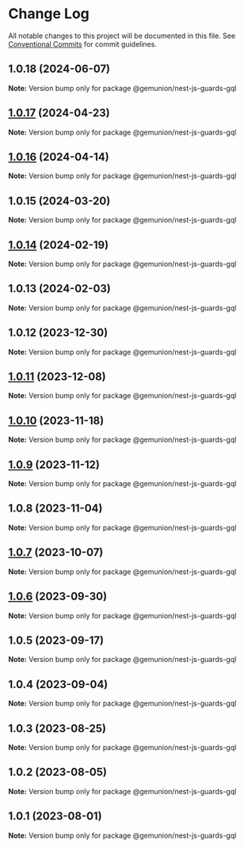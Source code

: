 # Change Log

All notable changes to this project will be documented in this file.
See [Conventional Commits](https://conventionalcommits.org) for commit guidelines.

## 1.0.18 (2024-06-07)

**Note:** Version bump only for package @gemunion/nest-js-guards-gql

## [1.0.17](https://github.com/gemunion/nestjs-packages/compare/@gemunion/nest-js-guards-gql@1.0.16...@gemunion/nest-js-guards-gql@1.0.17) (2024-04-23)

**Note:** Version bump only for package @gemunion/nest-js-guards-gql

## [1.0.16](https://github.com/gemunion/nestjs-packages/compare/@gemunion/nest-js-guards-gql@1.0.15...@gemunion/nest-js-guards-gql@1.0.16) (2024-04-14)

**Note:** Version bump only for package @gemunion/nest-js-guards-gql

## 1.0.15 (2024-03-20)

**Note:** Version bump only for package @gemunion/nest-js-guards-gql

## [1.0.14](https://github.com/gemunion/nestjs-packages/compare/@gemunion/nest-js-guards-gql@1.0.13...@gemunion/nest-js-guards-gql@1.0.14) (2024-02-19)

**Note:** Version bump only for package @gemunion/nest-js-guards-gql

## 1.0.13 (2024-02-03)

**Note:** Version bump only for package @gemunion/nest-js-guards-gql

## 1.0.12 (2023-12-30)

**Note:** Version bump only for package @gemunion/nest-js-guards-gql

## [1.0.11](https://github.com/gemunion/nestjs-packages/compare/@gemunion/nest-js-guards-gql@1.0.10...@gemunion/nest-js-guards-gql@1.0.11) (2023-12-08)

**Note:** Version bump only for package @gemunion/nest-js-guards-gql

## [1.0.10](https://github.com/gemunion/nestjs-packages/compare/@gemunion/nest-js-guards-gql@1.0.9...@gemunion/nest-js-guards-gql@1.0.10) (2023-11-18)

**Note:** Version bump only for package @gemunion/nest-js-guards-gql

## [1.0.9](https://github.com/gemunion/nestjs-packages/compare/@gemunion/nest-js-guards-gql@1.0.8...@gemunion/nest-js-guards-gql@1.0.9) (2023-11-12)

**Note:** Version bump only for package @gemunion/nest-js-guards-gql

## 1.0.8 (2023-11-04)

**Note:** Version bump only for package @gemunion/nest-js-guards-gql

## [1.0.7](https://github.com/gemunion/nestjs-packages/compare/@gemunion/nest-js-guards-gql@1.0.6...@gemunion/nest-js-guards-gql@1.0.7) (2023-10-07)

**Note:** Version bump only for package @gemunion/nest-js-guards-gql

## [1.0.6](https://github.com/gemunion/nestjs-packages/compare/@gemunion/nest-js-guards-gql@1.0.5...@gemunion/nest-js-guards-gql@1.0.6) (2023-09-30)

**Note:** Version bump only for package @gemunion/nest-js-guards-gql

## 1.0.5 (2023-09-17)

**Note:** Version bump only for package @gemunion/nest-js-guards-gql

## 1.0.4 (2023-09-04)

**Note:** Version bump only for package @gemunion/nest-js-guards-gql

## 1.0.3 (2023-08-25)

**Note:** Version bump only for package @gemunion/nest-js-guards-gql

## 1.0.2 (2023-08-05)

**Note:** Version bump only for package @gemunion/nest-js-guards-gql

## 1.0.1 (2023-08-01)

**Note:** Version bump only for package @gemunion/nest-js-guards-gql
